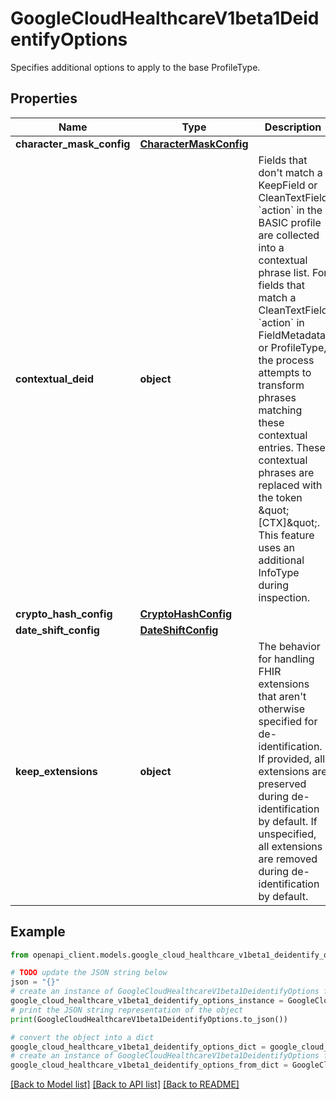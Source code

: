 # GoogleCloudHealthcareV1beta1DeidentifyOptions

Specifies additional options to apply to the base ProfileType.

## Properties

Name | Type | Description | Notes
------------ | ------------- | ------------- | -------------
**character_mask_config** | [**CharacterMaskConfig**](CharacterMaskConfig.md) |  | [optional] 
**contextual_deid** | **object** | Fields that don&#39;t match a KeepField or CleanTextField &#x60;action&#x60; in the BASIC profile are collected into a contextual phrase list. For fields that match a CleanTextField &#x60;action&#x60; in FieldMetadata or ProfileType, the process attempts to transform phrases matching these contextual entries. These contextual phrases are replaced with the token \&quot;[CTX]\&quot;. This feature uses an additional InfoType during inspection. | [optional] 
**crypto_hash_config** | [**CryptoHashConfig**](CryptoHashConfig.md) |  | [optional] 
**date_shift_config** | [**DateShiftConfig**](DateShiftConfig.md) |  | [optional] 
**keep_extensions** | **object** | The behavior for handling FHIR extensions that aren&#39;t otherwise specified for de-identification. If provided, all extensions are preserved during de-identification by default. If unspecified, all extensions are removed during de-identification by default. | [optional] 

## Example

```python
from openapi_client.models.google_cloud_healthcare_v1beta1_deidentify_options import GoogleCloudHealthcareV1beta1DeidentifyOptions

# TODO update the JSON string below
json = "{}"
# create an instance of GoogleCloudHealthcareV1beta1DeidentifyOptions from a JSON string
google_cloud_healthcare_v1beta1_deidentify_options_instance = GoogleCloudHealthcareV1beta1DeidentifyOptions.from_json(json)
# print the JSON string representation of the object
print(GoogleCloudHealthcareV1beta1DeidentifyOptions.to_json())

# convert the object into a dict
google_cloud_healthcare_v1beta1_deidentify_options_dict = google_cloud_healthcare_v1beta1_deidentify_options_instance.to_dict()
# create an instance of GoogleCloudHealthcareV1beta1DeidentifyOptions from a dict
google_cloud_healthcare_v1beta1_deidentify_options_from_dict = GoogleCloudHealthcareV1beta1DeidentifyOptions.from_dict(google_cloud_healthcare_v1beta1_deidentify_options_dict)
```
[[Back to Model list]](../README.md#documentation-for-models) [[Back to API list]](../README.md#documentation-for-api-endpoints) [[Back to README]](../README.md)


